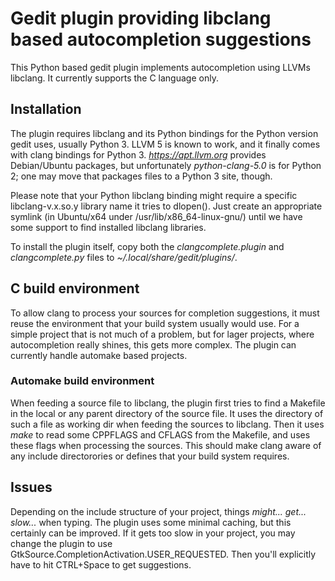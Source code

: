 # Gedit plugin providing libclang based autocompletion suggestions #

This Python based gedit plugin implements autocompletion using LLVMs libclang.
It currently supports the C language only.

## Installation ##

The plugin requires libclang and its Python bindings for the Python version
gedit uses, usually Python 3. LLVM 5 is known to work, and it finally comes
with clang bindings for Python 3. _https://apt.llvm.org_ provides Debian/Ubuntu
packages, but unfortunately _python-clang-5.0_ is for Python 2; one may move
that packages files to a Python 3 site, though.

Please note that your Python libclang binding might require a specific
libclang-v.x.so.y library name it tries to dlopen(). Just create an appropriate
symlink (in Ubuntu/x64 under /usr/lib/x86_64-linux-gnu/) until we have some
support to find installed libclang libraries.

To install the plugin itself, copy both the _clangcomplete.plugin_ and
_clangcomplete.py_ files to _~/.local/share/gedit/plugins/_.

## C build environment ##

To allow clang to process your sources for completion suggestions, it must
reuse the environment that your build system usually would use. For a simple
project that is not much of a problem, but for lager projects, where
autocompletion really shines, this gets more complex. The plugin can currently
handle automake based projects.

### Automake build environment ###

When feeding a source file to libclang, the plugin first tries to find a
Makefile in the local or any parent directory of the source file. It uses
the directory of such a file as working dir when feeding the sources to
libclang. Then it uses _make_ to read some CPPFLAGS and CFLAGS from the
Makefile, and uses these flags when processing the sources. This should make
clang aware of any include directorories or defines that your build system
requires.

## Issues ##

Depending on the include structure of your project, things _might... get...
slow..._ when typing. The plugin uses some minimal caching, but this
certainly can be improved. If it gets too slow in your project, you
may change the plugin to use GtkSource.CompletionActivation.USER_REQUESTED.
Then you'll explicitly have to hit CTRL+Space to get suggestions.
